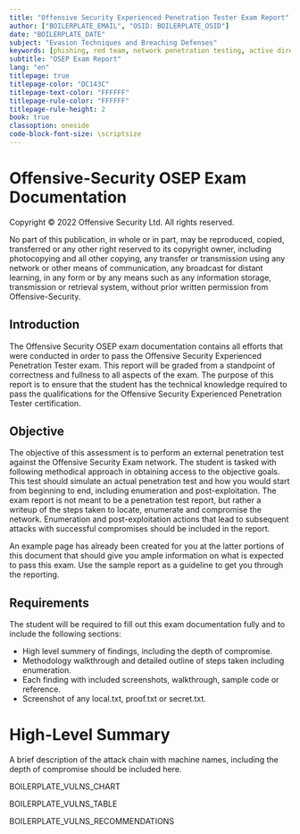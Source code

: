 ```yaml
---
title: "Offensive Security Experienced Penetration Tester Exam Report"
author: ["BOILERPLATE_EMAIL", "OSID: BOILERPLATE_OSID"]
date: "BOILERPLATE_DATE"
subject: "Evasion Techniques and Breaching Defenses"
keywords: [phishing, red team, network penetration testing, active directory]
subtitle: "OSEP Exam Report"
lang: "en"
titlepage: true
titlepage-color: "DC143C"
titlepage-text-color: "FFFFFF"
titlepage-rule-color: "FFFFFF"
titlepage-rule-height: 2
book: true
classoption: oneside
code-block-font-size: \scriptsize
---
```

# Offensive-Security OSEP Exam Documentation

Copyright © 2022 Offensive Security Ltd. All rights reserved.

No part of this publication, in whole or in part, may be reproduced, copied, transferred or any other right reserved to its copyright owner, including photocopying and all other copying, any transfer or transmission using any network or other means of communication, any broadcast for distant learning, in any form or by any means such as any information storage, transmission or retrieval system, without prior written permission from Offensive-Security.

## Introduction

The Offensive Security OSEP exam documentation contains all efforts that were conducted in order to pass the Offensive Security Experienced Penetration Tester exam.
This report will be graded from a standpoint of correctness and fullness to all aspects of the exam.
The purpose of this report is to ensure that the student has the technical knowledge required to pass the qualifications for the Offensive Security Experienced Penetration Tester certification.

## Objective

The objective of this assessment is to perform an external penetration test against the Offensive Security Exam network.  The student is tasked with following methodical approach in obtaining access to the objective goals.  This test should simulate an actual penetration test and how you would start from beginning to end, including enumeration and post-exploitation.  The exam report is not meant to be a penetration test report, but rather a writeup of the steps taken to locate, enumerate and compromise the network.  Enumeration and post-exploitation actions that lead to subsequent attacks with successful compromises should be included in the report.  

An example page has already been created for you at the latter portions of this document that should give you ample information on what is expected to pass this exam.  Use the sample report as a guideline to get you through the reporting.

## Requirements

The student will be required to fill out this exam documentation fully and to include the following sections:

- High level summery of findings, including the depth of compromise.
- Methodology walkthrough and detailed outline of steps taken including enumeration.
- Each finding with included screenshots, walkthrough, sample code or reference.
- Screenshot of any local.txt, proof.txt or secret.txt.

# High-Level Summary

A brief description of the attack chain with machine names, including the depth of compromise should be included here.

BOILERPLATE_VULNS_CHART

BOILERPLATE_VULNS_TABLE

BOILERPLATE_VULNS_RECOMMENDATIONS
